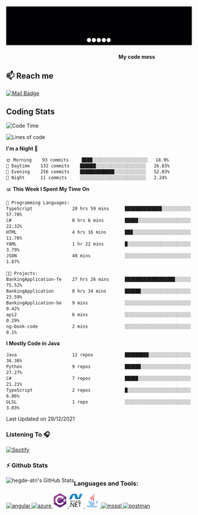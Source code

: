 ![](https://github.com/hegde-atri/hegde-atri/blob/main/ezgif.com-gif-maker.gif)
#### &nbsp;&nbsp;&nbsp;&nbsp;&nbsp;&nbsp;&nbsp;&nbsp;&nbsp;&nbsp;&nbsp;&nbsp;&nbsp;&nbsp;&nbsp;&nbsp;&nbsp;&nbsp;&nbsp;&nbsp;&nbsp;&nbsp;&nbsp;&nbsp;&nbsp;&nbsp;&nbsp;&nbsp;&nbsp;&nbsp;&nbsp;&nbsp;&nbsp;&nbsp;&nbsp;&nbsp;&nbsp;&nbsp;&nbsp;&nbsp;&nbsp;&nbsp;&nbsp;&nbsp;&nbsp;&nbsp;&nbsp;&nbsp;&nbsp;&nbsp;&nbsp;&nbsp;&nbsp;&nbsp;&nbsp;&nbsp;&nbsp;&nbsp;&nbsp;&nbsp;&nbsp;&nbsp;&nbsp;&nbsp;&nbsp;&nbsp;&nbsp;&nbsp;&nbsp;&nbsp;&nbsp;&nbsp;&nbsp;&nbsp;&nbsp;&nbsp;&nbsp;&nbsp;&nbsp;&nbsp;&nbsp;&nbsp;&nbsp;&nbsp;&nbsp;&nbsp;&nbsp;&nbsp;&nbsp;&nbsp;&nbsp; My code mess



## 📫 Reach me
[![Mail Badge](https://img.shields.io/badge/-dev.hegdeatri@gmail.com-c0392b?style=flat&labelColor=c0392b&logo=gmail&logoColor=white)](mailto:dev.hegdeatri@gmail.com)

## Coding Stats

<!--START_SECTION:waka-->
![Code Time](http://img.shields.io/badge/Code%20Time-135%20hrs%2051%20mins-blue)

![Lines of code](https://img.shields.io/badge/From%20Hello%20World%20I%27ve%20Written-846%20Thousand%20lines%20of%20code-blue)

**I'm a Night 🦉** 

```text
🌞 Morning    93 commits     ████░░░░░░░░░░░░░░░░░░░░░   18.9% 
🌆 Daytime    132 commits    ██████░░░░░░░░░░░░░░░░░░░   26.83% 
🌃 Evening    256 commits    █████████████░░░░░░░░░░░░   52.03% 
🌙 Night      11 commits     ░░░░░░░░░░░░░░░░░░░░░░░░░   2.24%

```


📊 **This Week I Spent My Time On** 

```text
💬 Programming Languages: 
TypeScript               20 hrs 59 mins      ██████████████░░░░░░░░░░░   57.78% 
C#                       8 hrs 6 mins        █████░░░░░░░░░░░░░░░░░░░░   22.32% 
HTML                     4 hrs 16 mins       ███░░░░░░░░░░░░░░░░░░░░░░   11.76% 
YAML                     1 hr 22 mins        █░░░░░░░░░░░░░░░░░░░░░░░░   3.79% 
JSON                     40 mins             ░░░░░░░░░░░░░░░░░░░░░░░░░   1.87%

🐱‍💻 Projects: 
BankingApplication-fe    27 hrs 26 mins      ███████████████████░░░░░░   75.52% 
BankingApplication       8 hrs 34 mins       ██████░░░░░░░░░░░░░░░░░░░   23.59% 
BankingApplication-be    9 mins              ░░░░░░░░░░░░░░░░░░░░░░░░░   0.42% 
api2                     6 mins              ░░░░░░░░░░░░░░░░░░░░░░░░░   0.29% 
ng-book-code             2 mins              ░░░░░░░░░░░░░░░░░░░░░░░░░   0.1%

```

**I Mostly Code in Java** 

```text
Java                     12 repos            █████████░░░░░░░░░░░░░░░░   36.36% 
Python                   9 repos             ██████░░░░░░░░░░░░░░░░░░░   27.27% 
C#                       7 repos             █████░░░░░░░░░░░░░░░░░░░░   21.21% 
TypeScript               2 repos             █░░░░░░░░░░░░░░░░░░░░░░░░   6.06% 
GLSL                     1 repo              ░░░░░░░░░░░░░░░░░░░░░░░░░   3.03%

```



 Last Updated on 29/12/2021
<!--END_SECTION:waka-->

### Listening To 🎧
[![Spotify](https://novatorem-hegde-atri.vercel.app/api/spotify)](https://open.spotify.com/user/hegde_atri)

### :zap: Github Stats
  <img align="left" alt="hegde-atri's GitHub Stats" src="https://github-readme-stats-hegde-atri.vercel.app/api?username=hegde-atri&show_icons=true&hide_border=true&theme=dracula" />

<h3 align="left">Languages and Tools:</h3>
<p align="left"> <a href="https://angular.io" target="_blank"> <img src="https://angular.io/assets/images/logos/angular/angular.svg" alt="angular" width="40" height="40"/> </a> <a href="https://azure.microsoft.com/en-in/" target="_blank"> <img src="https://www.vectorlogo.zone/logos/microsoft_azure/microsoft_azure-icon.svg" alt="azure" width="40" height="40"/> </a> <a href="https://www.w3schools.com/cs/" target="_blank"> <img src="https://raw.githubusercontent.com/devicons/devicon/master/icons/csharp/csharp-original.svg" alt="csharp" width="40" height="40"/> </a> <a href="https://dotnet.microsoft.com/" target="_blank"> <img src="https://raw.githubusercontent.com/devicons/devicon/master/icons/dot-net/dot-net-original-wordmark.svg" alt="dotnet" width="40" height="40"/> </a> <a href="https://www.java.com" target="_blank"> <img src="https://raw.githubusercontent.com/devicons/devicon/master/icons/java/java-original.svg" alt="java" width="40" height="40"/> </a> <a href="https://www.microsoft.com/en-us/sql-server" target="_blank"> <img src="https://www.svgrepo.com/show/303229/microsoft-sql-server-logo.svg" alt="mssql" width="40" height="40"/> </a> <a href="https://postman.com" target="_blank"> <img src="https://www.vectorlogo.zone/logos/getpostman/getpostman-icon.svg" alt="postman" width="40" height="40"/> </a> </p>
